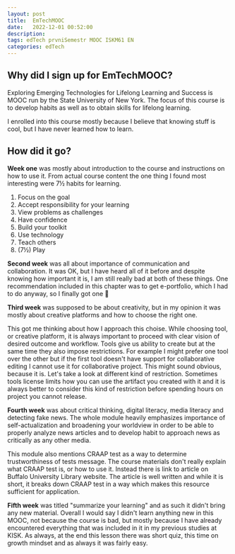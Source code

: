 ```yaml
---
layout: post
title:  EmTechMOOC
date:   2022-12-01 00:52:00
description: 
tags: edTech prvniSemestr MOOC ISKM61 EN
categories: edTech
---
```


## Why did I sign up for EmTechMOOC?

Exploring Emerging Technologies for Lifelong Learning and Success is MOOC run by the State University of New York. The focus of this course is to develop habits as well as to obtain skills for lifelong learning.

I enrolled into this course mostly because I believe that knowing stuff is cool, but I have never learned how to learn.

## How did it go?

**Week one** was mostly about introduction to the course and instructions on how to use it. From actual course content the one thing I found most interesting were 7½ habits for learning. 

1. Focus on the goal
2. Accept responsibility for your learning
3. View problems as challenges
4. Have confidence
5. Build your toolkit
6. Use technology
7. Teach others
7. (7½) Play

**Second week** was all about importance of communication and collaboration. It was OK, but I have heard all of it before and despite knowing how important it is, I am still really bad at both of these things. One recommendation included in this chapter was to get e-portfolio, which I had to do anyway, so I finally got one 🎉

**Third week** was supposed to be about creativity, but in my opinion it was mostly about creative platforms and how to choose the right one. 

This got me thinking about how I approach this choise. While choosing tool, or creative platform, it is always important to proceed with clear vision of desired outcome and workflow. Tools give us ability to create but at the same time they also impose restrictions. For example I might prefer one tool over the other but if the first tool doesn't have support for collaborative editing I cannot use it for collaborative project. This might sound obvious, because it is. Let's take a look at different kind of restriction. Sometimes tools license limits how you can use the artifact you created with it and it is always better to consider this kind of restriction before spending hours on project you cannot release.

**Fourth week** was about critical thinking, digital literacy, media literacy and detecting fake news. The whole module heavily emphasizes importance of self-actualization and broadening your worldview in order to be able to properly analyze news articles and to develop habit to approach news as critically as any other media.

This module also mentions CRAAP test as a way to determine trustworthiness of tests message. The course materials don't really explain what CRAAP test is, or how to use it. Instead there is link to article on Buffalo University Library website. The article is well written and while it is short, it breaks down CRAAP test in a way which makes this resource sufficient for application.

**Fifth week** was titled "summarize your learning" and as such it didn't bring any new material. Overall I would say I didn't learn anything new in this MOOC, not because the course is bad, but mostly because I have already encountered everything that was included in it in my previous studies at KISK. As always, at the end this lesson there was short quiz, this time on growth mindset and as always it was fairly easy.